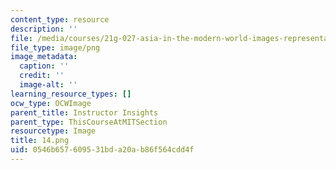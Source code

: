 ```yaml
---
content_type: resource
description: ''
file: /media/courses/21g-027-asia-in-the-modern-world-images-representations-fall-2016/0546b657609531bda20ab86f564cdd4f_14.png
file_type: image/png
image_metadata:
  caption: ''
  credit: ''
  image-alt: ''
learning_resource_types: []
ocw_type: OCWImage
parent_title: Instructor Insights
parent_type: ThisCourseAtMITSection
resourcetype: Image
title: 14.png
uid: 0546b657-6095-31bd-a20a-b86f564cdd4f
---
```

